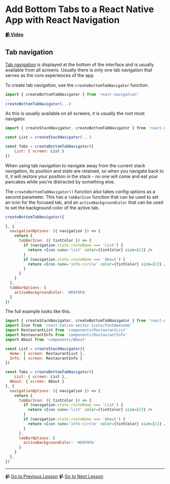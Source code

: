 # Add Bottom Tabs to a React Native App with React Navigation

**[📹 Video](https://egghead.io/lessons/react-native-add-bottom-tabs-to-a-react-native-app-with-react-navigation)**

## Tab navigation

[Tab navigation](https://reactnavigation.org/docs/2.x/tab-based-navigation/) is displayed at the bottom of the interface and is usually available from all screens. Usually there is only one tab navigation that serves as the core experiences of the app.

To create tab navigation, use the `createBottomTabNavigator` function.

```jsx
import { createBottomTabNavigator } from 'react-navigation'
...
createBottomTabNavigator(...)
```

As this is usually available on all screens, it is usually the root most navigator.

```jsx
import { createStackNavigator, createBottomTabNavigator } from 'react-navigation'

const List = createStackNavigator(...)

const Tabs = createBottomTabNavigator({
	List: { screen: List }
})
```

When using tab navigation to navigate away from the current stack navigation, its position and state are retained, so when you navigate back to it, it will restore your position in the stack - no one will come and eat your pancakes while you're distracted by something else.

The `createBottomTabNavigator()` function also takes config options as a second parameter. This has a `tabBarIcon` function that can be used to set an icon for the focused tab, and an `activeBackgroundColor` that can be used to set the background color of the active tab.

```jsx
createBottomTabNavigator({
	...
}, {
  navigationOptions: ({ navigation }) => {
    return {
      tabBarIcon: ({ tintColor }) => {
        if (navigation.state.routeName === 'List') {
          return <Icon name='list' color={tintColor} size={22} />
        }
        if (navigation.state.routeName === 'About') {
          return <Icon name='info-circle' color={tintColor} size={22} />
        }
      }
    }
  },
  tabBarOptions: {
    activeBackgroundColor: '#E6F0FA'
  }
})
```

The full example looks like this.

```jsx
import { createStackNavigator, createBottomTabNavigator } from 'react-navigation'
import Icon from 'react-native-vector-icons/FontAwesome'
import RestaurantList from 'components/RestaurantList'
import RestaurantInfo from 'components/RestaurantInfo'
import About from 'components/About'

const List = createStackNavigator({
  Home: { screen: RestaurantList },
  Info: { screen: RestaurantInfo }
})

const Tabs = createBottomTabNavigator({
	List: { screen: List },
  About: { screen: About }
}, {
  navigationOptions: ({ navigation }) => {
    return {
      tabBarIcon: ({ tintColor }) => {
        if (navigation.state.routeName === 'List') {
          return <Icon name='list' color={tintColor} size={22} />
        }
        if (navigation.state.routeName === 'About') {
          return <Icon name='info-circle' color={tintColor} size={22} />
        }
      },
      tabBarOptions: {
        activeBackgroundColor: '#E6F0FA'
      }
    }
  },
})
```

---

📹 [Go to Previous Lesson](https://egghead.io/lessons/react-native-pass-data-between-screens-when-navigating-with-stacknavigator)
📹 [Go to Next Lesson](https://egghead.io/lessons/react-native-add-a-modal-screen-that-pops-up-from-the-bottom-with-react-navigation)
